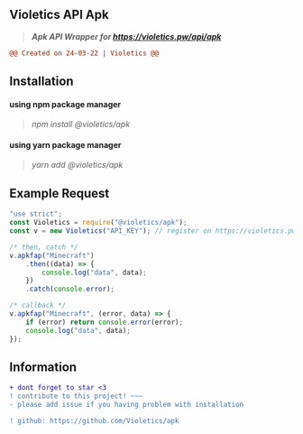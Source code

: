 ## Violetics API Apk

> **_Apk API Wrapper for https://violetics.pw/api/apk_**

```diff
@@ Created on 24-03-22 | Violetics @@
```

## Installation

<h4>
  using npm package manager
</h4>

> _npm install @violetics/apk_

<h4>
  using yarn package manager
</h4>

> _yarn add @violetics/apk_

## Example Request

```javascript
"use strict";
const Violetics = require("@violetics/apk");
const v = new Violetics("API_KEY"); // register on https://violetics.pw/ to get your own apikey

/* then, catch */
v.apkfap("Minecraft")
	.then((data) => {
		console.log("data", data);
	})
	.catch(console.error);

/* callback */
v.apkfap("Minecraft", (error, data) => {
	if (error) return console.error(error);
	console.log("data", data);
});
```

## Information

```diff
+ dont forget to star <3
! contribute to this project! ~~~
- please add issue if you having problem with installation

! github: https://github.com/Violetics/apk
```
